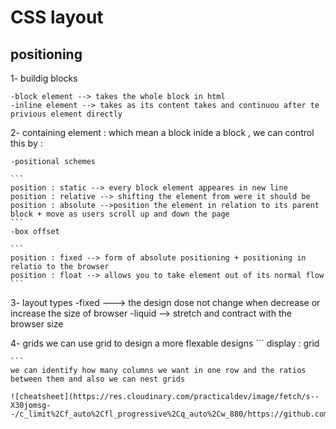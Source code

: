 # CSS layout 

## positioning 

1- buildig blocks

    -block element --> takes the whole block in html 
    -inline element --> takes as its content takes and continuou after te privious element directly 

2- containing element : which mean a block inide a block , we can control this by :

    -positional schemes

    ```
    position : static --> every block element appeares in new line 
    position : relative --> shifting the element from were it should be
    position : absolute -->position the element in relation to its parent block + move as users scroll up and down the page
    ```
    -box offset 

    ```
    position : fixed --> form of absolute positioning + positioning in relatio to the browser
    position : float --> allows you to take element out of its normal flow 
    ```

3- layout types 
    -fixed  ---> the design dose not change when decrease or increase the size of browser
    -liquid --> stretch and contract with the browser size

4- grids 
    we can use grid to design a more flexable designs 
    ```
    display : grid 

    ```
    we can identify how many columns we want in one row and the ratios between them and also we can nest grids

    ![cheatsheet](https://res.cloudinary.com/practicaldev/image/fetch/s--X30jomsg--/c_limit%2Cf_auto%2Cfl_progressive%2Cq_auto%2Cw_880/https://github.com/simonpaix/images/blob/main/blog/LearnPine_Grid_CheatSheet.png%3Fraw%3Dtrue)